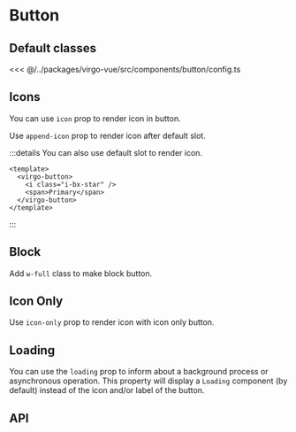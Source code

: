<script lang="ts" setup>
import buttonApi from '@virgo-ui/vue/component-meta/virgo-button.json';
</script>

# Button

## Default classes

<<< @/../packages/virgo-vue/src/components/button/config.ts

## Icons

You can use `icon` prop to render icon in button.

Use `append-icon` prop to render icon after default slot.


<demo src="../../components/demos/button/demo-button-icons.vue"/>

:::details You can also use default slot to render icon.

```vue{3}
<template>
  <virgo-button>
    <i class="i-bx-star" />
    <span>Primary</span>
  </virgo-button>
</template>
```
:::

## Block

Add `w-full` class to make block button.

<demo src="../../components/demos/button/demo-button-block.vue"/>

## Icon Only

Use `icon-only` prop to render icon with icon only button.

<demo src="../../components/demos/button/demo-button-icon-only.vue"/>

## Loading

You can use the `loading` prop to inform about a background process or asynchronous operation.
This property will display a `Loading` component (by default) instead of the icon and/or label of the button.

<demo src="../../components/demos/button/demo-button-loading.vue"/>

## API

<api title="Button" :api="buttonApi"></Api>
